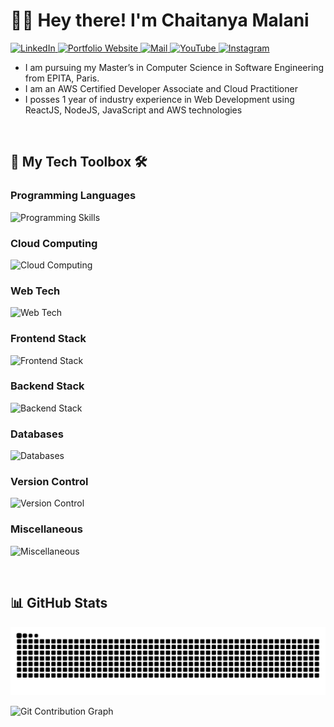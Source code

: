 # 👋🏻 Hey there! I'm Chaitanya Malani

<a href="https://www.linkedin.com/in/chaitanya-malani/" target="_blank" rel="noopener noreferrer">
  <img src="https://img.shields.io/badge/LinkedIn-0A66C2?style=for-the-badge&logo=linkedin&logoColor=white" alt="LinkedIn">
</a>
<a href="https://chaitanyamalani.com" target="_blank" rel="noopener noreferrer">
  <img src="https://img.shields.io/badge/website-000000?style=for-the-badge&logo=ghost&logoColor=white" alt="Portfolio Website">
</a>
<a href="mailto:contact@chaitanyamalani.com" target="_blank" rel="noopener noreferrer">
  <img src="https://img.shields.io/badge/Mail-D14836?style=for-the-badge&logo=gmail&logoColor=white" alt="Mail">
</a>
<a href="https://www.youtube.com/@chaitanyamalani" target="_blank" rel="noopener noreferrer">
  <img src="https://img.shields.io/badge/YouTube-FF0000?style=for-the-badge&logo=youtube&logoColor=white" alt="YouTube">
</a>
<a href="https://www.instagram.com/itsme.cmn22/" target="_blank" rel="noopener noreferrer">
  <img src="https://img.shields.io/badge/Instagram-E4405F?style=for-the-badge&logo=instagram&logoColor=white" alt="Instagram">
</a>


- I am pursuing my Master’s in Computer Science in Software Engineering from EPITA, Paris.
- I am an AWS Certified Developer Associate and Cloud Practitioner
- I posses 1 year of industry experience in Web Development using ReactJS, NodeJS, JavaScript and AWS technologies

&nbsp;

## 🧰 My Tech Toolbox 🛠️

### Programming Languages
![Programming Skills](https://skillicons.dev/icons?i=python,java,c,cpp,cs)

### Cloud Computing
![Cloud Computing](https://skillicons.dev/icons?i=aws,azure,googlecloud)

### Web Tech
![Web Tech](https://skillicons.dev/icons?i=javascript,html,css,bootstrap,sass)

### Frontend Stack
![Frontend Stack](https://skillicons.dev/icons?i=typescript,react,angular,graphql)

### Backend Stack
![Backend Stack](https://skillicons.dev/icons?i=nodejs,express,django,flask,dotnet)

### Databases
![Databases](https://skillicons.dev/icons?i=sqlite,mysql,postgresql,mongodb)

### Version Control
![Version Control](https://skillicons.dev/icons?i=git,github,gitlab)

### Miscellaneous
![Miscellaneous](https://skillicons.dev/icons?i=linux,docker,kotlin,kubernetes,swift,tensorflow,opencv)

&nbsp;

## 📊 GitHub Stats
![Snake GitGraph](https://raw.githubusercontent.com/cmn22/cmn22/output/snake.svg)

![Git Contribution Graph](https://github-readme-activity-graph.vercel.app/graph?username=cmn22&radius=16&theme=merko&area=true&order=5&bg_color=00000000&hide_title=true)
